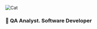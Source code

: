 
![Cat](https://media.giphy.com/media/v1.Y2lkPTc5MGI3NjExZHg0eWd3Yjd2a2V4N3psbmFxaGd1bWl0dnlha2ZpcWY3aGpqeGRpeiZlcD12MV9pbnRlcm5hbF9naWZfYnlfaWQmY3Q9Zw/VbnUQpnihPSIgIXuZv/giphy-downsized.gif)


### 🚀  QA Analyst. Software Developer




